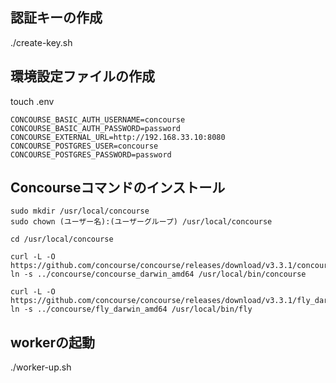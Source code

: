 ## 認証キーの作成
./create-key.sh

## 環境設定ファイルの作成

touch .env

```
CONCOURSE_BASIC_AUTH_USERNAME=concourse
CONCOURSE_BASIC_AUTH_PASSWORD=password
CONCOURSE_EXTERNAL_URL=http://192.168.33.10:8080
CONCOURSE_POSTGRES_USER=concourse
CONCOURSE_POSTGRES_PASSWORD=password
```

## Concourseコマンドのインストール

```
sudo mkdir /usr/local/concourse
sudo chown (ユーザー名):(ユーザーグループ) /usr/local/concourse
 
cd /usr/local/concourse
 
curl -L -O https://github.com/concourse/concourse/releases/download/v3.3.1/concourse_darwin_amd64
ln -s ../concourse/concourse_darwin_amd64 /usr/local/bin/concourse
 
curl -L -O https://github.com/concourse/concourse/releases/download/v3.3.1/fly_darwin_amd64
ln -s ../concourse/fly_darwin_amd64 /usr/local/bin/fly
```

## workerの起動
./worker-up.sh